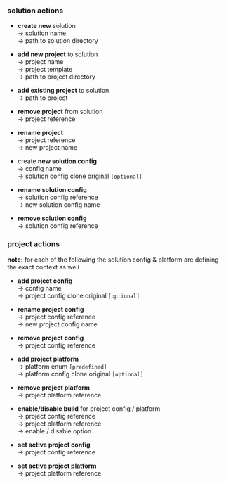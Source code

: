 ### solution actions ###

- **create new** solution
<br> → solution name
<br> → path to solution directory

- **add new project** to solution
<br> → project name
<br> → project template
<br> → path to project directory

- **add existing project** to solution
<br> → path to project

- **remove project** from solution
<br> → project reference

- **rename project**
<br> → project reference
<br> → new project name

- create **new solution config**
<br> → config name
<br> → solution config clone original `[optional]`

- **rename solution config**
<br> → solution config reference
<br> → new solution config name

- **remove solution config**
<br> → solution config reference

### project actions ###
**note:** for each of the following the solution config & platform are defining the exact context as well

- **add project config**
<br> → config name
<br> → project config clone original `[optional]`

- **rename project config**
<br> → project config reference
<br> → new project config name

- **remove project config**
<br> → project config reference

- **add project platform**
<br> → platform enum `[predefined]`
<br> → platform config clone original `[optional]`

- **remove project platform**
<br> → project platform reference

- **enable/disable build** for project config / platform
<br> → project config reference
<br> → project platform reference
<br> → enable / disable option

- **set active project config**
<br> → project config reference

- **set active project platform**
<br> → project platform reference
